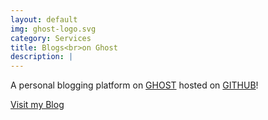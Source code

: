 ```yaml
---
layout: default
img: ghost-logo.svg
category: Services
title: Blogs<br>on Ghost
description: |
---
```

  A personal blogging platform on [GHOST](https://ghost.org/) hosted on [GITHUB](https://github.com)!
  
<a href="https://ramsada.io/blog" class="btn btn-primary btn-lg"><span class="network-name">Visit my Blog</span></a>					